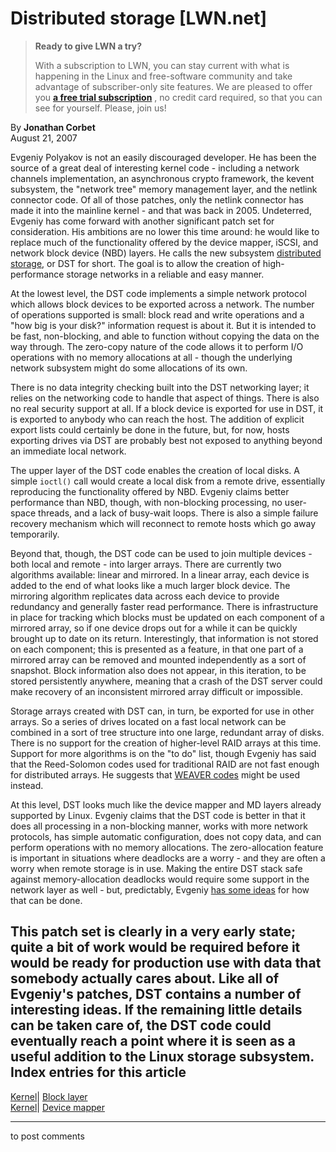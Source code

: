 # Distributed storage [LWN.net]

> **Ready to give LWN a try?**
> 
> With a subscription to LWN, you can stay current with what is happening in the Linux and free-software community and take advantage of subscriber-only site features. We are pleased to offer you **[a free trial subscription](https://lwn.net/Promo/nst-trial/claim)** , no credit card required, so that you can see for yourself. Please, join us! 

By **Jonathan Corbet**  
August 21, 2007 

Evgeniy Polyakov is not an easily discouraged developer. He has been the source of a great deal of interesting kernel code - including a network channels implementation, an asynchronous crypto framework, the kevent subsystem, the "network tree" memory management layer, and the netlink connector code. Of all of those patches, only the netlink connector has made it into the mainline kernel - and that was back in 2005. Undeterred, Evgeniy has come forward with another significant patch set for consideration. His ambitions are no lower this time around: he would like to replace much of the functionality offered by the device mapper, iSCSI, and network block device (NBD) layers. He calls the new subsystem [distributed storage](http://lwn.net/Articles/245566/), or DST for short. The goal is to allow the creation of high-performance storage networks in a reliable and easy manner. 

At the lowest level, the DST code implements a simple network protocol which allows block devices to be exported across a network. The number of operations supported is small: block read and write operations and a "how big is your disk?" information request is about it. But it is intended to be fast, non-blocking, and able to function without copying the data on the way through. The zero-copy nature of the code allows it to perform I/O operations with no memory allocations at all - though the underlying network subsystem might do some allocations of its own. 

There is no data integrity checking built into the DST networking layer; it relies on the networking code to handle that aspect of things. There is also no real security support at all. If a block device is exported for use in DST, it is exported to anybody who can reach the host. The addition of explicit export lists could certainly be done in the future, but, for now, hosts exporting drives via DST are probably best not exposed to anything beyond an immediate local network. 

The upper layer of the DST code enables the creation of local disks. A simple `ioctl()` call would create a local disk from a remote drive, essentially reproducing the functionality offered by NBD. Evgeniy claims better performance than NBD, though, with non-blocking processing, no user-space threads, and a lack of busy-wait loops. There is also a simple failure recovery mechanism which will reconnect to remote hosts which go away temporarily. 

Beyond that, though, the DST code can be used to join multiple devices - both local and remote - into larger arrays. There are currently two algorithms available: linear and mirrored. In a linear array, each device is added to the end of what looks like a much larger block device. The mirroring algorithm replicates data across each device to provide redundancy and generally faster read performance. There is infrastructure in place for tracking which blocks must be updated on each component of a mirrored array, so if one device drops out for a while it can be quickly brought up to date on its return. Interestingly, that information is not stored on each component; this is presented as a feature, in that one part of a mirrored array can be removed and mounted independently as a sort of snapshot. Block information also does not appear, in this iteration, to be stored persistently anywhere, meaning that a crash of the DST server could make recovery of an inconsistent mirrored array difficult or impossible. 

Storage arrays created with DST can, in turn, be exported for use in other arrays. So a series of drives located on a fast local network can be combined in a sort of tree structure into one large, redundant array of disks. There is no support for the creation of higher-level RAID arrays at this time. Support for more algorithms is on the "to do" list, though Evgeniy has said that the Reed-Solomon codes used for traditional RAID are not fast enough for distributed arrays. He suggests that [WEAVER codes](http://www.usenix.org/events/fast05/tech/full_papers/hafner_weaver/hafner_weaver_html/weaver_fast05.html) might be used instead. 

At this level, DST looks much like the device mapper and MD layers already supported by Linux. Evgeniy claims that the DST code is better in that it does all processing in a non-blocking manner, works with more network protocols, has simple automatic configuration, does not copy data, and can perform operations with no memory allocations. The zero-allocation feature is important in situations where deadlocks are a worry - and they are often a worry when remote storage is in use. Making the entire DST stack safe against memory-allocation deadlocks would require some support in the network layer as well - but, predictably, Evgeniy [has some ideas](/Articles/246283/) for how that can be done. 

This patch set is clearly in a very early state; quite a bit of work would be required before it would be ready for production use with data that somebody actually cares about. Like all of Evgeniy's patches, DST contains a number of interesting ideas. If the remaining little details can be taken care of, the DST code could eventually reach a point where it is seen as a useful addition to the Linux storage subsystem.  
Index entries for this article  
---  
[Kernel](/Kernel/Index)| [Block layer](/Kernel/Index#Block_layer)  
[Kernel](/Kernel/Index)| [Device mapper](/Kernel/Index#Device_mapper)  
  


* * *

to post comments 
